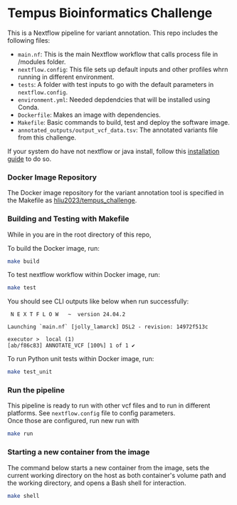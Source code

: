 # Tempus Bioinformatics Challenge

This is a Nextflow pipeline for variant annotation. This repo includes the following files:

- `main.nf`: This is the main Nextflow workflow that calls process file in /modules folder.
- `nextflow.config`: This file sets up default inputs and other profiles whrn running in different environment.
- `tests`: A folder with test inputs to go with the default parameters in `nextflow.config`.
- `environment.yml`: Needed depdendcies that will be installed using Conda.
- `Dockerfile`: Makes an image with dependencies.
- `Makefile`: Basic commands to build, test and deploy the software image.
- `annotated_outputs/output_vcf_data.tsv`: The annotated variants file from this challenge.

If your system do have not nextflow or java install, follow this [installation guide](https://www.nextflow.io/docs/latest/install.html) to do so.

### Docker Image Repository

The Docker image repository for the variant annotation tool is specified in the Makefile as [hliu2023/tempus_challenge](https://hub.docker.com/repository/docker/hliu2023/tempus_challenge/general).

### Building and Testing with Makefile

While in you are in the root directory of this repo,

To build the Docker image, run:

```bash
make build
```

To test nextflow workflow within Docker image, run:

```bash
make test
```

You should see CLI outputs like below when run successfully:

```
 N E X T F L O W   ~  version 24.04.2

Launching `main.nf` [jolly_lamarck] DSL2 - revision: 14972f513c

executor >  local (1)
[ab/f86c83] ANNOTATE_VCF [100%] 1 of 1 ✔
```

To run Python unit tests within Docker image, run:

```bash
make test_unit
```

### Run the pipeline

This pipeline is ready to run with other vcf files and to run in different platforms. See `nextflow.config` file to config parameters.  
Once those are configured, run new run with

```bash
make run
```

### Starting a new container from the image

The command below starts a new container from the image, sets the current working directory on the host as both container's volume path and the working directory, and opens a Bash shell for interaction.

```bash
make shell
```
